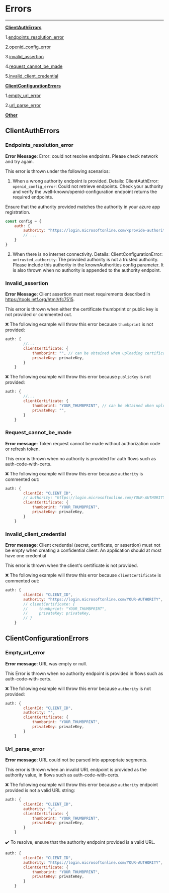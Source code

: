 # Errors

***

**[ClientAuthErrors](#Clientautherrors)**

1.[endpoints_resolution_error](#endpoints_resolution_error)

2.[openid_config_error](#openid_config_error)

3.[invalid_assertion](#invalid_assertion)

4.[request_cannot_be_made](#request_cannot_be_made)

5.[invalid_client_credential](#invalid_client_credential)

**[ClientConfigurationErrors](#ClientConfigurationErrors)**

1.[empty_url_error](#empty_url_error)

2.[url_parse_error](#url_parse_error)

**[Other](#other)**

## ClientAuthErrors

### Endpoints_resolution_error

**Error Message**: Error: could not resolve endpoints. Please check network and try again.

This error is thrown under the following scenarios:

1. When a wrong authority endpoint is provided. Details: ClientAuthError: `openid_config_error`: Could not retrieve endpoints. Check your authority and verify the .well-known/openid-configuration endpoint returns the required endpoints. 

Ensure that the authority provided matches the authority in your azure app registration.
```javascript
const config = {
    auth: {
        authority: "https://login.microsoftonline.com/<provide-authority-that-matches-your-app-registration>"
        // ...   
    }
}
```

2. When there is no internet connectivity. Details: ClientConfigurationError: `untrusted_authority`: The provided authority is not a trusted authority. Please include this authority in the knownAuthorities config parameter. It is also thrown when no authority is appended to the authority endpoint.
    

### Invalid_assertion

**Error Message**: Client assertion must meet requirements described in https://tools.ietf.org/html/rfc7515. 

This error is thrown when either the certificate thumbprint or public key is not provided or commented out.

❌ The following example will throw this error because `thumbprint` is not provided:

```javascript
auth: {
        //...
        clientCertificate: {
            thumbprint: "", // can be obtained when uploading certificate to Azure AD
            privateKey: privateKey,
        }
    }
```

❌ The following example will throw this error because `publicKey` is not provided:

```javascript
auth: {
        //...
        clientCertificate: {
            thumbprint: "YOUR_THUMBPRINT", // can be obtained when uploading certificate to Azure AD
            privateKey: "",
        }
    }
```


### Request_cannot_be_made

**Error message**: Token request cannot be made without authorization code or refresh token.

This error is thrown when no authority is provided for auth flows such as auth-code-with-certs. 

❌ The following example will throw this error because `authority` is commented out:

```javascript
auth: {
        clientId: "CLIENT_ID",
        // authority: "https://login.microsoftonline.com/YOUR-AUTHORITY",
        clientCertificate: {
            thumbprint: "YOUR_THUMBPRINT", 
            privateKey: privateKey,
        }
    }
```


### Invalid_client_credential

**Error message**: Client credential (secret, certificate, or assertion) must not be empty when creating a confidential client. An application should at most have one credential

This error is thrown when the client's certificate is not provided.

❌ The following example will throw this error because `clientCertificate` is commented out:

```javascript
auth: {
        clientId: "CLIENT_ID",
        authority: "https://login.microsoftonline.com/YOUR-AUTHORITY",
        // clientCertificate: {
        //     thumbprint: "YOUR_THUMBPRINT", 
        //     privateKey: privateKey,
        // }
    }
```


## ClientConfigurationErrors

### Empty_url_error

**Error message**: URL was empty or null.

This Error is thrown when no authority endpoint is provided in flows such as auth-code-with-certs.

❌ The following example will throw this error because `authority` is not provided:

```javascript
auth: {
        clientId: "CLIENT_ID",
        authority: "",
        clientCertificate: {
            thumbprint: "YOUR_THUMBPRINT", 
            privateKey: privateKey,
        }
    }
```


### Url_parse_error

**Error message**: URL could not be parsed into appropriate segments. 

This error is thrown when an invalid URL endpoint is provided as the authority value, in flows such as auth-code-with-certs.

❌ The following example will throw this error because `authority` endpoint provided is not a valid URL string:

```javascript
auth: {
        clientId: "CLIENT_ID",
        authority: "y",
        clientCertificate: {
            thumbprint: "YOUR_THUMBPRINT", 
            privateKey: privateKey,
        }
    }
```

✔️ To resolve, ensure that the authority endpoint provided is a valid URL.

```javascript
auth: {
        clientId: "CLIENT_ID",
        authority: "https://login.microsoftonline.com/YOUR-AUTHORITY",
        clientCertificate: {
            thumbprint: "YOUR_THUMBPRINT", 
            privateKey: privateKey,
        }
    }
```
